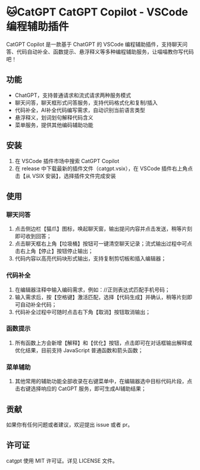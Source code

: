 # :cat:CatGPT CatGPT Copilot - VSCode 编程辅助插件

CatGPT Copilot 是一款基于 ChatGPT 的 VSCode 编程辅助插件，支持聊天问答、代码自动补全、函数提示、悬浮释义等多种编程辅助服务，让喵喵教你写代码吧！
## 功能

- ChatGPT，支持普通请求和流式请求两种服务模式
- 聊天问答，聊天框形式问答服务，支持代码格式化和复制/插入
- 代码补全，AI补全代码编写需求，自动识别当前语言类型
- 悬浮释义，划词划句解释代码含义
- 菜单服务，提供其他编码辅助功能

## 安装

1. 在 VSCode 插件市场中搜索 CatGPT Copilot
2. 在 release 中下载最新的插件文件（catgpt.vsix），在 VSCode 插件右上角点击【从 VSIX 安装】，选择插件文件完成安装

## 使用

### 聊天问答

1. 点击侧边栏【猫爪】图标，唤起聊天窗，输出提问内容并点击发送，稍等片刻即可收到回答；
2. 点击聊天框右上角【垃圾桶】按钮可一键清空聊天记录；流式输出过程中可点击右上角【停止】按钮停止输出；
3. 代码内容以高亮代码块形式输出，支持复制剪切板和插入编辑器；

### 代码补全

1. 在编辑器注释中输入编码需求，例如：//正则表达式匹配手机号码；
2. 输入需求后，按【空格键】激活匹配，选择【代码生成】并确认，稍等片刻即可自动补全代码；
3. 代码补全过程中可随时点击右下角【取消】按钮取消输出；

### 函数提示

1. 所有函数上方会新增【解释】和【优化】按钮，点击即可在对话框输出解释或优化结果，目前支持 JavaScript 普通函数和箭头函数；

### 菜单辅助

1. 其他常用的辅助功能全部收录在右键菜单中，在编辑器选中目标代码片段，点击右键选择响应的 CatGPT 服务，即可生成AI辅助结果；

## 贡献

如果你有任何问题或者建议，欢迎提出 issue 或者 pr。

## 许可证

catgpt 使用 MIT 许可证。详见 LICENSE 文件。